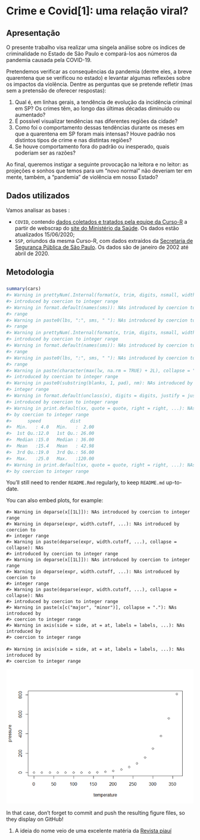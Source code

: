 
<!-- README.md is generated from README.Rmd. Please edit that file -->

# Crime e Covid\[1\]: uma relação viral?

## Apresentação

O presente trabalho visa realizar uma singela análise sobre os índices
de criminalidade no Estado de São Paulo e compará-los aos números da
pandemia causada pela COVID-19.

Pretendemos verificar as consequências da pandemia (dentre eles, a breve
quarentena que se verificou no estado) e levantar algumas reflexões
sobre os impactos da violência. Dentre as perguntas que se pretende
refletir (mas sem a pretensão de oferecer respostas):

1.  Qual é, em linhas gerais, a tendência de evolução da incidência
    criminal em SP? Os crimes têm, ao longo das últimas décadas
    diminuído ou aumentado?
2.  É possível visualizar tendências nas diferentes regiões da cidade?
3.  Como foi o comportamento dessas tendências durante os meses em que a
    quarentena em SP foram mais intensas? Houve padrão nos distintos
    tipos de crime e nas distintas regiões?
4.  Se houve comportamento fora do padrão ou inesperado, quais poderiam
    ser as razões?

Ao final, queremos instigar a seguinte provocação na leitora e no
leitor: as projeções e sonhos que temos para um “novo normal” não
deveriam ter em mente, também, a “pandemia” de violência em nosso
Estado?

## Dados utilizados

Vamos analisar as bases :

  - `COVID`, contendo [dados coletados e tratados pela equipe da
    Curso-R](https://www.youtube.com/watch?v=ja2AbTFN4yk&ab_channel=Curso-R)
    a partir de webscrap do [site do Ministério da
    Saúde](http://covid.saude.gov.br). Os dados estão atualizados
    15/06/2020;
  - `SSP`, oriundos da mesma Curso-R, com dados extraídos da [Secretaria
    de Segurança Pública de São
    Paulo](http://www.ssp.sp.gov.br/transparenciassp/Consulta.aspx). Os
    dados são de janeiro de 2002 até abril de 2020.

## Metodologia

### 

``` r
summary(cars)
#> Warning in prettyNum(.Internal(format(x, trim, digits, nsmall, width, 3L, : NAs
#> introduced by coercion to integer range
#> Warning in format.default(names(sms)): NAs introduced by coercion to integer
#> range
#> Warning in paste0(lbs, ":", sms, " "): NAs introduced by coercion to integer
#> range
#> Warning in prettyNum(.Internal(format(x, trim, digits, nsmall, width, 3L, : NAs
#> introduced by coercion to integer range
#> Warning in format.default(names(sms)): NAs introduced by coercion to integer
#> range
#> Warning in paste0(lbs, ":", sms, " "): NAs introduced by coercion to integer
#> range
#> Warning in paste(character(max(lw, na.rm = TRUE) + 2L), collapse = " "): NAs
#> introduced by coercion to integer range
#> Warning in paste0(substring(blanks, 1, pad), nm): NAs introduced by coercion to
#> integer range
#> Warning in format.default(unclass(x), digits = digits, justify = justify): NAs
#> introduced by coercion to integer range
#> Warning in print.default(xx, quote = quote, right = right, ...): NAs introduced
#> by coercion to integer range
#>      speed           dist       
#>  Min.   : 4.0   Min.   :  2.00  
#>  1st Qu.:12.0   1st Qu.: 26.00  
#>  Median :15.0   Median : 36.00  
#>  Mean   :15.4   Mean   : 42.98  
#>  3rd Qu.:19.0   3rd Qu.: 56.00  
#>  Max.   :25.0   Max.   :120.00
#> Warning in print.default(xx, quote = quote, right = right, ...): NAs introduced
#> by coercion to integer range
```

You’ll still need to render `README.Rmd` regularly, to keep `README.md`
up-to-date.

You can also embed plots, for example:

    #> Warning in deparse(x[[1L]]): NAs introduced by coercion to integer range
    #> Warning in deparse(expr, width.cutoff, ...): NAs introduced by coercion to
    #> integer range
    #> Warning in paste(deparse(expr, width.cutoff, ...), collapse = collapse): NAs
    #> introduced by coercion to integer range
    #> Warning in deparse(x[[1L]]): NAs introduced by coercion to integer range
    #> Warning in deparse(expr, width.cutoff, ...): NAs introduced by coercion to
    #> integer range
    #> Warning in paste(deparse(expr, width.cutoff, ...), collapse = collapse): NAs
    #> introduced by coercion to integer range
    #> Warning in paste(x[c("major", "minor")], collapse = "."): NAs introduced by
    #> coercion to integer range
    #> Warning in axis(side = side, at = at, labels = labels, ...): NAs introduced by
    #> coercion to integer range
    
    #> Warning in axis(side = side, at = at, labels = labels, ...): NAs introduced by
    #> coercion to integer range

![](README_files/figure-gfm/pressure-1.png)<!-- -->

In that case, don’t forget to commit and push the resulting figure
files, so they display on GitHub\!

1.  A ideia do nome veio de uma excelente matéria da [Revista
    piauí](https://piaui.folha.uol.com.br/crime-e-covid-no-rio/)
